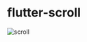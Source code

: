 # flutter-scroll




![scroll](https://user-images.githubusercontent.com/54475819/107791901-8a0a7e00-6d65-11eb-8400-cb9793ef0868.gif)
